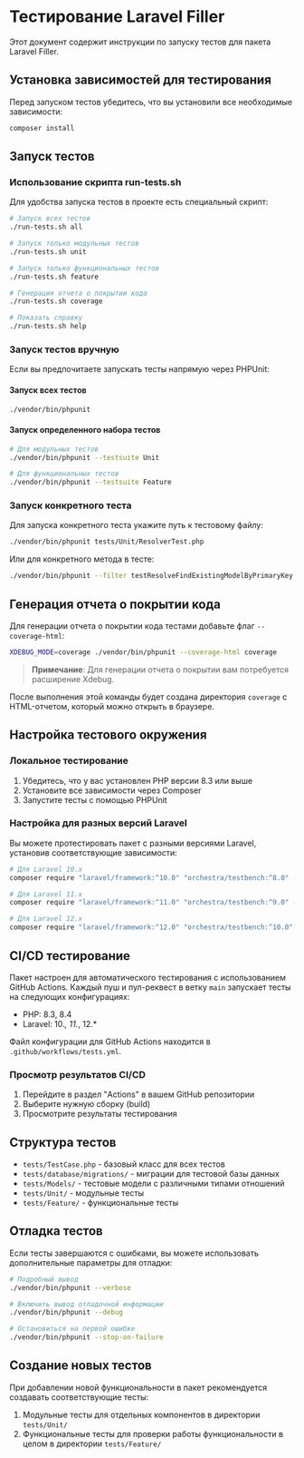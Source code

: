 # Тестирование Laravel Filler

Этот документ содержит инструкции по запуску тестов для пакета Laravel Filler.

## Установка зависимостей для тестирования

Перед запуском тестов убедитесь, что вы установили все необходимые зависимости:

```bash
composer install
```

## Запуск тестов

### Использование скрипта run-tests.sh

Для удобства запуска тестов в проекте есть специальный скрипт:

```bash
# Запуск всех тестов
./run-tests.sh all

# Запуск только модульных тестов
./run-tests.sh unit

# Запуск только функциональных тестов
./run-tests.sh feature

# Генерация отчета о покрытии кода
./run-tests.sh coverage

# Показать справку
./run-tests.sh help
```

### Запуск тестов вручную

Если вы предпочитаете запускать тесты напрямую через PHPUnit:

#### Запуск всех тестов

```bash
./vendor/bin/phpunit
```

#### Запуск определенного набора тестов

```bash
# Для модульных тестов
./vendor/bin/phpunit --testsuite Unit

# Для функциональных тестов
./vendor/bin/phpunit --testsuite Feature
```

### Запуск конкретного теста

Для запуска конкретного теста укажите путь к тестовому файлу:

```bash
./vendor/bin/phpunit tests/Unit/ResolverTest.php
```

Или для конкретного метода в тесте:

```bash
./vendor/bin/phpunit --filter testResolveFindExistingModelByPrimaryKey tests/Unit/ResolverTest.php
```

## Генерация отчета о покрытии кода

Для генерации отчета о покрытии кода тестами добавьте флаг `--coverage-html`:

```bash
XDEBUG_MODE=coverage ./vendor/bin/phpunit --coverage-html coverage
```

> **Примечание**: Для генерации отчета о покрытии вам потребуется расширение Xdebug.

После выполнения этой команды будет создана директория `coverage` с HTML-отчетом, который можно открыть в браузере.

## Настройка тестового окружения

### Локальное тестирование

1. Убедитесь, что у вас установлен PHP версии 8.3 или выше
2. Установите все зависимости через Composer
3. Запустите тесты с помощью PHPUnit

### Настройка для разных версий Laravel

Вы можете протестировать пакет с разными версиями Laravel, установив соответствующие зависимости:

```bash
# Для Laravel 10.x
composer require "laravel/framework:^10.0" "orchestra/testbench:^8.0" --dev

# Для Laravel 11.x
composer require "laravel/framework:^11.0" "orchestra/testbench:^9.0" --dev

# Для Laravel 12.x
composer require "laravel/framework:^12.0" "orchestra/testbench:^10.0" --dev
```

## CI/CD тестирование

Пакет настроен для автоматического тестирования с использованием GitHub Actions. Каждый пуш и пул-реквест в ветку `main` запускает тесты на следующих конфигурациях:

- PHP: 8.3, 8.4
- Laravel: 10.*, 11.*, 12.*

Файл конфигурации для GitHub Actions находится в `.github/workflows/tests.yml`.

### Просмотр результатов CI/CD

1. Перейдите в раздел "Actions" в вашем GitHub репозитории
2. Выберите нужную сборку (build)
3. Просмотрите результаты тестирования

## Структура тестов

- `tests/TestCase.php` - базовый класс для всех тестов
- `tests/database/migrations/` - миграции для тестовой базы данных
- `tests/Models/` - тестовые модели с различными типами отношений
- `tests/Unit/` - модульные тесты
- `tests/Feature/` - функциональные тесты

## Отладка тестов

Если тесты завершаются с ошибками, вы можете использовать дополнительные параметры для отладки:

```bash
# Подробный вывод
./vendor/bin/phpunit --verbose

# Включить вывод отладочной информации
./vendor/bin/phpunit --debug

# Остановиться на первой ошибке
./vendor/bin/phpunit --stop-on-failure
```

## Создание новых тестов

При добавлении новой функциональности в пакет рекомендуется создавать соответствующие тесты:

1. Модульные тесты для отдельных компонентов в директории `tests/Unit/`
2. Функциональные тесты для проверки работы функциональности в целом в директории `tests/Feature/`